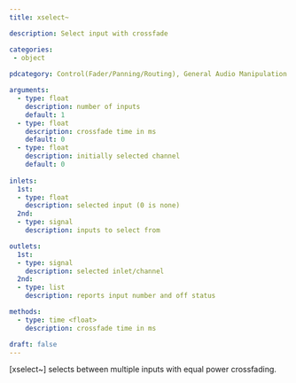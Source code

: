 ```yaml
---
title: xselect~

description: Select input with crossfade

categories:
 - object
 
pdcategory: Control(Fader/Panning/Routing), General Audio Manipulation

arguments:
  - type: float
    description: number of inputs
    default: 1
  - type: float
    description: crossfade time in ms 
    default: 0
  - type: float
    description: initially selected channel
    default: 0
  
inlets:
  1st:
  - type: float
    description: selected input (0 is none)
  2nd:
  - type: signal
    description: inputs to select from 

outlets:
  1st:
  - type: signal
    description: selected inlet/channel
  2nd:
  - type: list
    description: reports input number and off status

methods:
  - type: time <float>
    description: crossfade time in ms

draft: false
---
```


[xselect~] selects between multiple inputs with equal power crossfading.